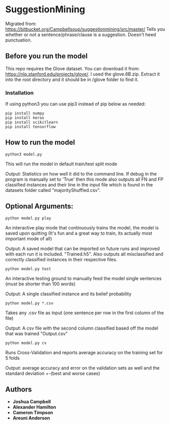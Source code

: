 # SuggestionMining
Migrated from: https://bitbucket.org/Campbellsoup/suggestionmining/src/master/
Tells you whether or not a sentence/phrase/clause is a suggestion. Doesn't heed punctuation.

## Before you run the model

This repo requires the Glove dataset. You can download it from: https://nlp.stanford.edu/projects/glove/. I used the glove.6B.zip. Extract it into the root directory and it should be in /glove folder to find it.

### Installation

If using python3 you can use pip3 instead of pip below as needed:
```
pip install numpy
pip install keras
pip install scikitlearn
pip install tensorflow
```

## How to run the model

    python3 model.py
This will run the model in default train/test split mode

Output: Statistics on how well it did to the command line. If debug in the program is manually set to 'True' then this mode also outputs all FN and FP classified instances and their line in the input file which is found in the datasets folder called "majorityShuffled.csv".


## Optional Arguments:

    python model.py play
An interactive play mode that continuously trains the model, the model is saved upon quitting (It's fun and a great way to train, its actually most important mode of all)

Output: A saved model that can be imported on future runs and improved with each run it is included. "Trained.h5". Also outputs all misclassified and correctly classified instances in their respective files.




    python model.py test
An interactive testing ground to manually feed the model single sentences (must be shorter than 100 words)

Output: A single classified instance and its belief probability




    python model.py *.csv
Takes any .csv file as input (one sentence per row in the first column of the file)

Output: A csv file with the second column classified based off the model that was trained "Output.csv"




    python model.py cv
Runs Cross-Validation and reports average accuracy on the training set for 5 folds

Output: average accuracy and error on the validation sets as well and the standard deviation +-(best and worse cases)
    

## Authors

* **Joshua Campbell**
* **Alexander Hamilton**
* **Cameron Timpson**
* **Areuni Anderson**




